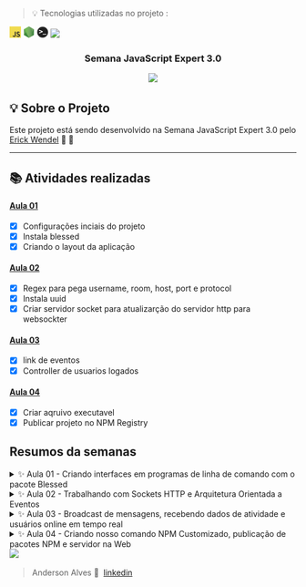 > 💡 Tecnologias utilizadas no projeto :

<code><img height="20" src="https://raw.githubusercontent.com/voodootikigod/logo.js/master/js.png"></code>
<code><img height="20" src="https://raw.githubusercontent.com/github/explore/80688e429a7d4ef2fca1e82350fe8e3517d3494d/topics/nodejs/nodejs.png"></code>
<code><img height="20" src="https://raw.githubusercontent.com/github/explore/80688e429a7d4ef2fca1e82350fe8e3517d3494d/topics/terminal/terminal.png"></code>
<code><img height="20" src="https://upload.wikimedia.org/wikipedia/commons/thumb/9/9a/Visual_Studio_Code_1.35_icon.svg/1024px-Visual_Studio_Code_1.35_icon.svg.png"></code>

<div align="center">
 
<h3>Semana JavaScript Expert 3.0</h3>
<img height="300"  src="https://cdn.discordapp.com/attachments/779342878513954829/823617016647909486/unknown.png">

</div>

## 💡 Sobre o Projeto

Este projeto está sendo desenvolvido na Semana JavaScript Expert 3.0 pelo [Erick Wendel](https://www.linkedin.com/in/erickwendel/?originalSubdomain=br) 🚀&nbsp;💜

---

## 📚 Atividades realizadas

#### [Aula 01](./aula01)

- [x] Configurações inciais do projeto
- [x] Instala blessed
- [x] Criando o layout da aplicação

#### [Aula 02](./aula02)

- [x] Regex para pega username, room, host, port e protocol
- [x] Instala uuid
- [x] Criar servidor socket para atualizarção do servidor http para websockter

#### [Aula 03](./aula03)

- [x] link de eventos
- [x] Controller de usuarios logados

#### [Aula 04](./aula04)

- [x] Criar aqruivo executavel
- [x] Publicar projeto no NPM Registry

## Resumos da semanas

<details>
  <summary>✨ Aula 01 - Criando interfaces em programas de linha de comando com o pacote Blessed</summary>
<p>Nessa aula você vai construir a estrutura inicial do nosso programa de linha de comando além de configurar toda a interface do programa usando o pacote Blessed e o design pattern Builder.</p>

<p>Vai aprender a trabalhar com o módulo nativo do Node.js para emissão de eventos customizados e definir quais eventos sua interface deverá respeitar.</p>
</details>

<details>
  <summary>✨ Aula 02 - Trabalhando com Sockets HTTP e Arquitetura Orientada a Eventos</summary>
<p>Nessa aula você vai aprender a trabalhar com Web Sockets usando apenas o módulo nativo do Node.js.
</p>

<p>Vai também criar a estrutura de cliente e servidor usando emissores de eventos customizados além de criar a função para obter os comandos digitados no terminal.
</p>
</details>

<details>
  <summary>✨ Aula 03 - Broadcast de mensagens, recebendo dados de atividade e usuários online em tempo real</summary>

<p>Nessa aula você vai fazer o link de eventos entre o programa de linha de comando e o servidor Web Socket. </p>

<p>Vai obter eventos de clientes que acabaram de entrar na sala de bate-papo, clientes que saíram e principalmente registrar cada um destes eventos.</p>

<p>Além de receber todos estes eventos, vai também estabilizar a conexão entre multiusuários no chat entre diferentes salas para diferentes usuários.</p>
</p>
</details>

<details>
  <summary>✨ Aula 04 - Criando nosso comando NPM Customizado, publicação de pacotes NPM e servidor na Web</summary>
<p>Nessa aula você vai aprender a transformar um arquivo JavaScript em um executável. Vai conhecer comandos NPM utilitários para criar seu próprio comando global.</p>

<p>Além disso, você vai publicar o programa de linha de comando no NPM Registry para que todos no mundo possam baixar e testar seu programa.</p>
</details>

<img height="300"  src="https://media-exp1.licdn.com/dms/image/C4E22AQHaRaOttMdvww/feedshare-shrink_800/0/1616465091967?e=1619654400&v=beta&t=EyQUxxuzIT7U50hsEda2BE87NSBTiLZkVgH4r_cVu-0">

> Anderson Alves 👋 &nbsp;[linkedin](https://www.linkedin.com/in/anderson-alves-7b5587133/)
